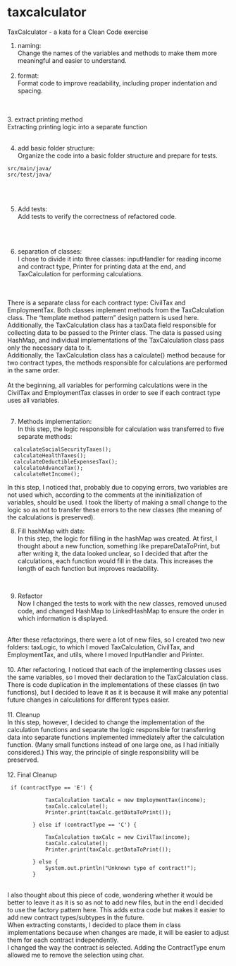 # taxcalculator
TaxCalculator - a kata for a Clean Code exercise


1. naming:<br/>
Change the names of the variables and methods to make them more meaningful and easier to understand.<br />
   <br />
2. format:<br/>
Format code to improve readability, including proper indentation and spacing.
<br />
<br />
3. extract printing method<br/>
Extracting printing logic into a separate function
<br /><br />
   
4. add basic folder structure:<br/>
Organize the code into a basic folder structure and prepare for tests.


```
src/main/java/
src/test/java/
```

<br />
<br />

5. Add tests:<br/>
Add tests to verify the correctness of refactored code.
<br />
<br />

6. separation of classes:<br/>
I chose to divide it into three classes: inputHandler for reading income and contract type, Printer for printing data at the end, and TaxCalculation for performing calculations.
<br />
<br />There is a separate class for each contract type: CivilTax and EmploymentTax. Both classes implement methods from the TaxCalculation class. The “template method pattern” design pattern is used here. Additionally, the TaxCalculation class has a taxData field responsible for collecting data to be passed to the Printer class. The data is passed using HashMap, and individual implementations of the TaxCalculation class pass only the necessary data to it. <br />
Additionally, the TaxCalculation class has a calculate() method because for two contract types, the methods responsible for calculations are performed in the same order.<br/><br/>
At the beginning, all variables for performing calculations were in the CivilTax and EmploymentTax classes in order to see if each contract type uses all variables. <br /><br/>

7. Methods implementation:<br/>
In this step, the logic responsible for calculation was transferred to five separate methods:
 ```
   calculateSocialSecurityTaxes();
   calculateHealthTaxes();
   calculateDeductibleExpensesTax();
   calculateAdvanceTax();
   calculateNetIncome();
   ```
In this step, I noticed that, probably due to copying errors, two variables are not used which, according to the comments at the ininitialization of variables, should be used. I took the liberty of making a small change to the logic so as not to transfer these errors to the new classes (the meaning of the calculations is preserved).

8. Fill hashMap with data:<br/>
In this step, the logic for filling in the hashMap was created. At first, I thought about a new function, something like prepareDataToPrint, but after writing it, the data looked unclear, so I decided that after the calculations, each function would fill in the data. This increases the length of each function but improves readability.

<br />

9. Refactor<br/>
Now I changed the tests to work with the new classes, removed unused code, and changed HashMap to LinkedHashMap to ensure the order in which information is displayed.
<br/>
After these refactorings, there were a lot of new files, so I created two new folders:
taxLogic, to which I moved TaxCalculation, CivilTax, and EmploymentTax,
and utils, where I moved InputHandler and Pirinter.
<br />
<br/>
10. After refactoring, I noticed that each of the implementing classes uses the same variables, so I moved their declaration to the TaxCalculation class. There is code duplication in the implementations of these classes (in two functions), but I decided to leave it as it is because it will make any potential future changes in calculations for different types easier.
    <br />
    <br/>
11. Cleanup<br/>
In this step, however, I decided to change the implementation of the calculation functions and separate the logic responsible for transferring data into separate functions implemented immediately after the calculation function. (Many small functions instead of one large one, as I had initially considered.) This way, the principle of single responsibility will be preserved.
    <br />
    <br/>
12. Final Cleanup<br/>

```
 if (contractType == 'E') {

            TaxCalculation taxCalc = new EmploymentTax(income);
            taxCalc.calculate();
            Printer.print(taxCalc.getDataToPrint());

        } else if (contractType == 'C') {

            TaxCalculation taxCalc = new CivilTax(income);
            taxCalc.calculate();
            Printer.print(taxCalc.getDataToPrint());

        } else {
            System.out.println("Unknown type of contract!");
        }
```

<br/>
I also thought about this piece of code, wondering whether it would be better to leave it as it is so as not to add new files, but in the end I decided to use the factory pattern here. This adds extra code but makes it easier to add new contract types/subtypes in the future.
<br/>
When extracting constants, I decided to place them in class implementations because when changes are made, it will be easier to adjust them for each contract independently.
<br />
I changed the way the contract is selected. Adding the ContractType enum allowed me to remove the selection using char.
